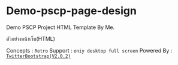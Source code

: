# Demo-pscp-page-design
Demo PSCP Project HTML Template By Me.

ตัวอย่างหน้าเว็บ(HTML)

Concepts : `Retro`
Support : `oniy desktop full screen`
Powered By : [`TwitterBootstrap(V2.0.2)`](https://getbootstrap.com/2.0.2/)
